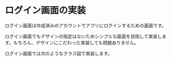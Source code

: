 # ログイン画面の実装
ログイン画面は作成済みのアカウントでアプリにログインするための画面です。

ログイン画面でもデザインの指定はないためシンプルな画面を目指して実装します。もちろん、デザインにこだわった実装しても問題ありません。

ログイン画面では次のようなクラス図で実装します。
